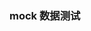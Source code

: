 <!--
 * @Author: your name
 * @Date: 2020-01-05 16:35:52
 * @LastEditTime: 2020-01-05 19:42:53
 * @LastEditors: your name
 * @Description: In User Settings Edit
 * @FilePath: /react-delicacies/docs/mock/easyMock.md
 -->

### mock 数据测试
